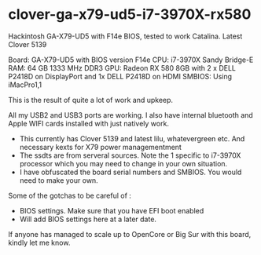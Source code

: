 # clover-ga-x79-ud5-i7-3970X-rx580
Hackintosh GA-X79-UD5 with F14e BIOS, tested to work Catalina.  Latest Clover 5139

Board: GA-X79-UD5 with BIOS version F14e
CPU: i7-3970X Sandy Bridge-E
RAM: 64 GB 1333 MHz DDR3
GPU: Radeon RX 580 8GB with 2 x DELL P2418D on DisplayPort and 1x DELL P2418D on HDMI
SMBIOS: Using iMacPro1,1

This is the result of quite a lot of work and upkeep.   

All my USB2 and USB3 ports are working.  I also have internal bluetooth and Apple WIFI cards installed with just natively work.  

- This currently has Clover 5139 and latest lilu, whatevergreen etc.  And necessary kexts for X79 power managementment
- The ssdts are from serveral sources. Note the 1 specific to i7-3970X processor which you may need to change in your own situation.
- I have obfuscated the board serial numbers and SMBIOS. You would need to make your own.

Some of the gotchas to be careful of :

- BIOS settings.   Make sure that you have EFI boot enabled
- Will add BIOS settings here at a later date.

If anyone has managed to scale up to OpenCore or Big Sur with this board, kindly let me know.

